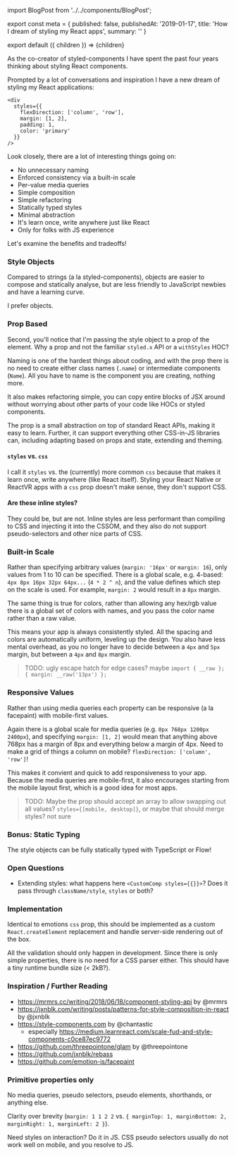 import BlogPost from '../../components/BlogPost';

export const meta = {
  published: false,
  publishedAt: '2019-01-17',
  title: 'How I dream of styling my React apps',
  summary: ''
}

export default ({ children }) => <BlogPost meta={meta}>{children}</BlogPost>

As the co-creator of styled-components I have spent the past four years thinking about styling React components.

Prompted by a lot of conversations and inspiration I have a new dream of styling my React applications:

```JS
<div
  styles={{
    flexDirection: ['column', 'row'],
    margin: [1, 2],
    padding: 1,
    color: 'primary'
  }}
/>
```

Look closely, there are a lot of interesting things going on:

- No unnecessary naming
- Enforced consistency via a built-in scale
- Per-value media queries
- Simple composition
- Simple refactoring
- Statically typed styles
- Minimal abstraction
- It's learn once, write anywhere just like React
- Only for folks with JS experience

Let's examine the benefits and tradeoffs!

### Style Objects

Compared to strings (a la styled-components), objects are easier to compose and statically analyse, but are less friendly to JavaScript newbies and have a learning curve.

I prefer objects.

### Prop Based

Second, you'll notice that I'm passing the style object to a prop of the element. Why a prop and not the familiar `styled.x` API or a `withStyles` HOC? 

Naming is one of the hardest things about coding, and with the prop there is no need to create either class names (`.name`) or intermediate components (`Name`). All you have to name is the component you are creating, nothing more.

It also makes refactoring simple, you can copy entire blocks of JSX around without worrying about other parts of your code like HOCs or styled components.

The prop is a small abstraction on top of standard React APIs, making it easy to learn. Further, it can support everything other CSS-in-JS libraries can, including adapting based on props and state, extending and theming.

#### `styles` vs. `css`

I call it `styles` vs. the (currently) more common `css` because that makes it learn once, write anywhere (like React itself). Styling your React Native or ReactVR apps with a `css` prop doesn't make sense, they don't support CSS.

#### Are these inline styles?

They could be, but are not. Inline styles are less performant than compiling to CSS and injecting it into the CSSOM, and they also do not support pseudo-selectors and other nice parts of CSS.

### Built-in Scale

Rather than specifying arbitrary values (`margin: '16px'` or `margin: 16`), only values from 1 to 10 can be specified. There is a global scale, e.g. 4-based: `4px 8px 16px 32px 64px...` (`4 * 2 ^ n`), and the value defines which step on the scale is used. For example, `margin: 2` would result in a `8px` margin.

The same thing is true for colors, rather than allowing any hex/rgb value there is a global set of colors with names, and you pass the color name rather than a raw value.

This means your app is always consistently styled. All the spacing and colors are automatically uniform, leveling up the design. You also have less mental overhead, as you no longer have to decide between a `4px` and `5px` margin, but between a `4px` and `8px` margin.

> TODO: ugly escape hatch for edge cases? maybe `import { __raw }; { margin: __raw('13px') };`

### Responsive Values

Rather than using media queries each property can be responsive (a la facepaint) with mobile-first values.

Again there is a global scale for media queries (e.g. `0px 768px 1200px 2400px`), and specifying `margin: [1, 2]` would mean that anything above 768px has a margin of 8px and everything below a margin of 4px. Need to make a grid of things a column on mobile? `flexDirection: ['column', 'row']`!

This makes it convient and quick to add responsiveness to your app. Because the media queries are mobile-first, it also encourages starting from the mobile layout first, which is a good idea for most apps.

> TODO: Maybe the prop should accept an array to allow swapping out all values? `styles={[mobile, desktop]}`, or maybe that should merge styles? not sure

### Bonus: Static Typing

The style objects can be fully statically typed with TypeScript or Flow! 

### Open Questions

- Extending styles: what happens here `<CustomComp styles={{}}>`? Does it pass through `className/style`, `styles` or both?

### Implementation

Identical to emotions `css` prop, this should be implemented as a custom `React.createElement` replacement and handle server-side rendering out of the box.

All the validation should only happen in development. Since there is only simple properties, there is no need for a CSS parser either. This should have a tiny runtime bundle size (< 2kB?).
 
### Inspiration / Further Reading

- https://mrmrs.cc/writing/2018/06/18/component-styling-api by @mrmrs
- https://jxnblk.com/writing/posts/patterns-for-style-composition-in-react by @jxnblk
- https://style-components.com by @chantastic
  - especially https://medium.learnreact.com/scale-fud-and-style-components-c0ce87ec9772
- https://github.com/threepointone/glam by @threepointone
- https://github.com/jxnblk/rebass
- https://github.com/emotion-js/facepaint

### Primitive properties only

No media queries, pseudo selectors, pseudo elements, shorthands, or anything else. 

Clarity over brevity (`margin: 1 1 2 2` vs. `{ marginTop: 1, marginBottom: 2, marginRight: 1, marginLeft: 2 }`). 

Need styles on interaction? Do it in JS. CSS pseudo selectors usually do not work well on mobile, and you resolve to JS.
